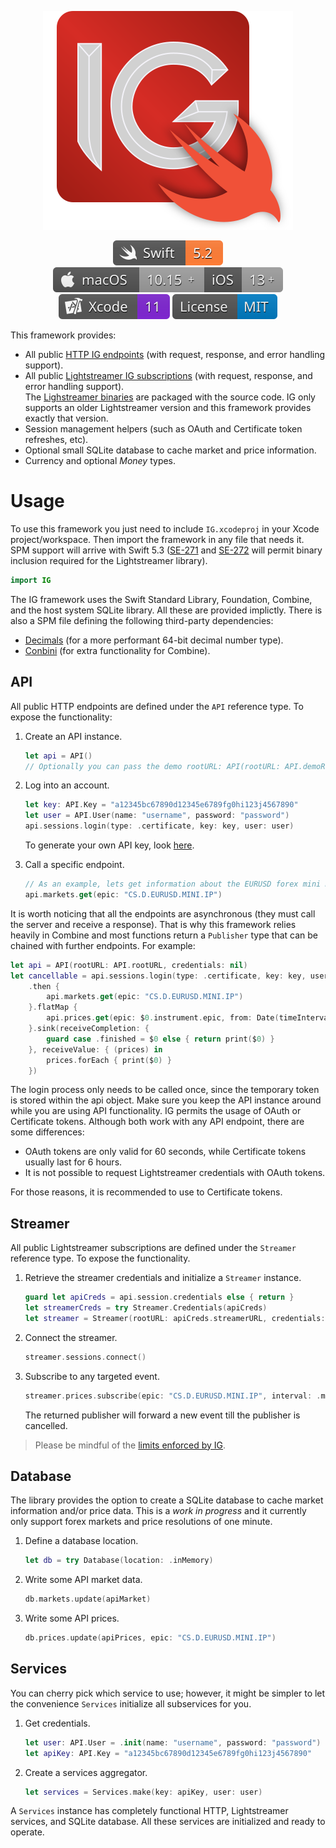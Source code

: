 <p align="center">
    <img src="docs/assets/IG.svg" alt="Framework Logo"/>
</p>

<p align="center">
    <a href="https://swift.org/about/#swiftorg-and-open-source"><img src="docs/assets/badges/Swift.svg" alt="Swift 5.2"></a>
    <a href="https://github.com/dehesa/CodableCSV/wiki/Implicit-dependencies"><img src="docs/assets/badges/Apple.svg" alt="macOS 10.15+ - iOS 13+"></a>
    <a href="https://developer.apple.com/xcode"><img src="docs/assets/badges/Xcode.svg" alt="Xcode 11"></a>
    <a href="http://doge.mit-license.org"><img src="docs/assets/badges/License.svg" alt="MIT License"></a>
</p>

This framework provides:

-   All public [HTTP IG endpoints](https://labs.ig.com/rest-trading-api-reference) (with request, response, and error handling support).
-   All public [Lightstreamer IG subscriptions](https://labs.ig.com/streaming-api-reference) (with request, response, and error handling support).
    <br>The [Lighstreamer binaries](https://labs.ig.com/lightstreamer-downloads) are packaged with the source code. IG only supports an older Lightstreamer version and this framework provides exactly that version.
-   Session management helpers (such as OAuth and Certificate token refreshes, etc).
-   Optional small SQLite database to cache market and price information.
-   Currency and optional _Money_ types.

# Usage

To use this framework you just need to include `IG.xcodeproj` in your Xcode project/workspace. Then import the framework in any file that needs it. SPM support will arrive with Swift 5.3 ([SE-271](https://github.com/apple/swift-evolution/blob/master/proposals/0271-package-manager-resources.md) and [SE-272](https://github.com/apple/swift-evolution/blob/master/proposals/0272-swiftpm-binary-dependencies.md) will permit binary inclusion required for the Lightstreamer library).

```swift
import IG
```

The IG framework uses the Swift Standard Library, Foundation, Combine, and the host system SQLite library. All these are provided implictly. There is also a SPM file defining the following third-party dependencies:
-   [Decimals](https://github.com/dehesa/Decimal64) (for a more performant 64-bit decimal number type).
-   [Conbini](https://www.github.com/dehesa/Conbini) (for extra functionality for Combine).

## API

All public HTTP endpoints are defined under the `API` reference type. To expose the functionality:
1. Create an API instance.

    ```swift
    let api = API()
    // Optionally you can pass the demo rootURL: API(rootURL: API.demoRootURL)
    ```

2. Log into an account.

    ```swift
    let key: API.Key = "a12345bc67890d12345e6789fg0hi123j4567890"
    let user = API.User(name: "username", password: "password")
    api.sessions.login(type: .certificate, key: key, user: user)
    ```

    To generate your own API key, look [here](https://labs.ig.com/gettingstarted).

3. Call a specific endpoint.

    ```swift
    // As an example, lets get information about the EURUSD forex mini market.
    api.markets.get(epic: "CS.D.EURUSD.MINI.IP")
    ```

It is worth noticing that all the endpoints are asynchronous (they must call the server and receive a response). That is why this framework relies heavily in Combine and most functions return a `Publisher` type that can be chained with further endpoints. For example:

```swift
let api = API(rootURL: API.rootURL, credentials: nil)
let cancellable = api.sessions.login(type: .certificate, key: key, user: user)
    .then {
        api.markets.get(epic: "CS.D.EURUSD.MINI.IP")
    }.flatMap {
        api.prices.get(epic: $0.instrument.epic, from: Date(timeIntervalSinceNow: -3_600), resolution: .minute)
    }.sink(receiveCompletion: {
        guard case .finished = $0 else { return print($0) }
    }, receiveValue: { (prices) in
        prices.forEach { print($0) }
    })
```

The login process only needs to be called once, since the temporary token is stored within the api object. Make sure you keep the API instance around while you are using API functionality. IG permits the usage of OAuth or Certificate tokens. Although both work with any API endpoint, there are some differences:
- OAuth tokens are only valid for 60 seconds, while Certificate tokens usually last for 6 hours.
- It is not possible to request Lightstreamer credentials with OAuth tokens.

For those reasons, it is recommended to use to Certificate tokens.

## Streamer

All public Lightstreamer subscriptions are defined under the `Streamer` reference type. To expose the functionality.

1. Retrieve the streamer credentials and initialize a `Streamer` instance.

    ```swift
    guard let apiCreds = api.session.credentials else { return }
    let streamerCreds = try Streamer.Credentials(apiCreds)
    let streamer = Streamer(rootURL: apiCreds.streamerURL, credentials: streamerCreds)
    ```

2. Connect the streamer.

    ```swift
    streamer.sessions.connect()
    ```

3. Subscribe to any targeted event.

    ```swift
    streamer.prices.subscribe(epic: "CS.D.EURUSD.MINI.IP", interval: .minute, fields: .all)
    ```

    The returned publisher will forward a new event till the publisher is cancelled.

> Please be mindful of the [limits enforced by IG](https://labs.ig.com/faq#limits).

## Database

The library provides the option to create a SQLite database to cache market information and/or price data. This is a _work in progress_ and it currently only support forex markets and price resolutions of one minute.

1. Define a database location.

    ```swift
    let db = try Database(location: .inMemory)
    ```

2. Write some API market data.

    ```swift
    db.markets.update(apiMarket)
    ```

3. Write some API prices.

    ```swift
    db.prices.update(apiPrices, epic: "CS.D.EURUSD.MINI.IP")
    ```

## Services

You can cherry pick which service to use; however, it might be simpler to let the convenience `Services` initialize all subservices for you.

1. Get credentials.

    ```swift
    let user: API.User = .init(name: "username", password: "password")
    let apiKey: API.Key = "a12345bc67890d12345e6789fg0hi123j4567890"
    ```

2. Create a services aggregator.

    ```swift
    let services = Services.make(key: apiKey, user: user)
    ```

A `Services` instance has completely functional HTTP, Lightstreamer services, and SQLite database. All these services are initialized and ready to operate.
